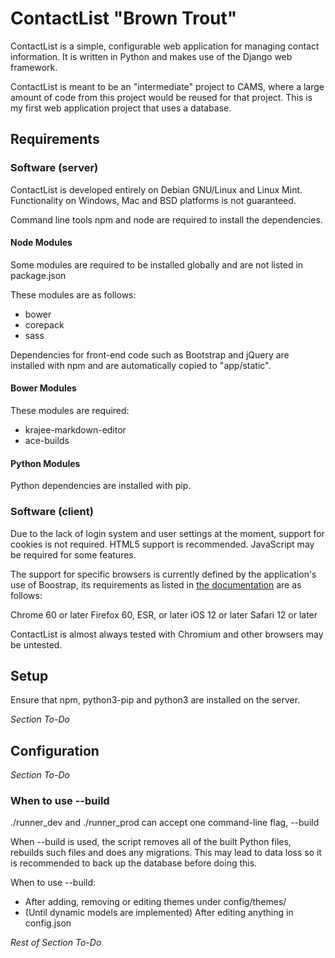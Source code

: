 # ContactList "Brown Trout"

ContactList is a simple, configurable web application for managing contact information. It is written in Python and makes use of the Django web framework. 

ContactList is meant to be an "intermediate" project to CAMS, where a large amount of code from this project would be reused for that project. This is my first web application project that uses a database.

## Requirements

### Software (server)
ContactList is developed entirely on Debian GNU/Linux and Linux Mint. Functionality on Windows, Mac and BSD platforms is not guaranteed.

Command line tools npm and node are required to install the dependencies.

#### Node Modules
Some modules are required to be installed globally and are not listed in package.json

These modules are as follows:

- bower
- corepack
- sass

Dependencies for front-end code such as Bootstrap and jQuery are installed with npm and are automatically copied to "app/static".

#### Bower Modules
These modules are required:

- krajee-markdown-editor
- ace-builds


#### Python Modules

Python dependencies are installed with pip.

### Software (client)
Due to the lack of login system and user settings at the moment, support for cookies is not required. HTML5 support is recommended. JavaScript may be required for some features.

The support for specific browsers is currently defined by the application's use of Boostrap, its requirements as listed in [the documentation](https://getbootstrap.com/docs/5.3/getting-started/browsers-devices/#supported-browsers) are as follows:

Chrome 60 or later
Firefox 60, ESR, or later
iOS 12 or later
Safari 12 or later

ContactList is almost always tested with Chromium and other browsers may be untested.

## Setup
Ensure that npm, python3-pip and python3 are installed on the server.

*Section To-Do*

## Configuration
*Section To-Do*

### When to use --build
./runner_dev and ./runner_prod can accept one command-line flag, --build

When --build is used, the script removes all of the built Python files, rebuilds such files and does any migrations. This may lead to data loss so it is recommended to back up the database before doing this.

When to use --build:

- After adding, removing or editing themes under config/themes/
- (Until dynamic models are implemented) After editing anything in config.json

*Rest of Section To-Do*


